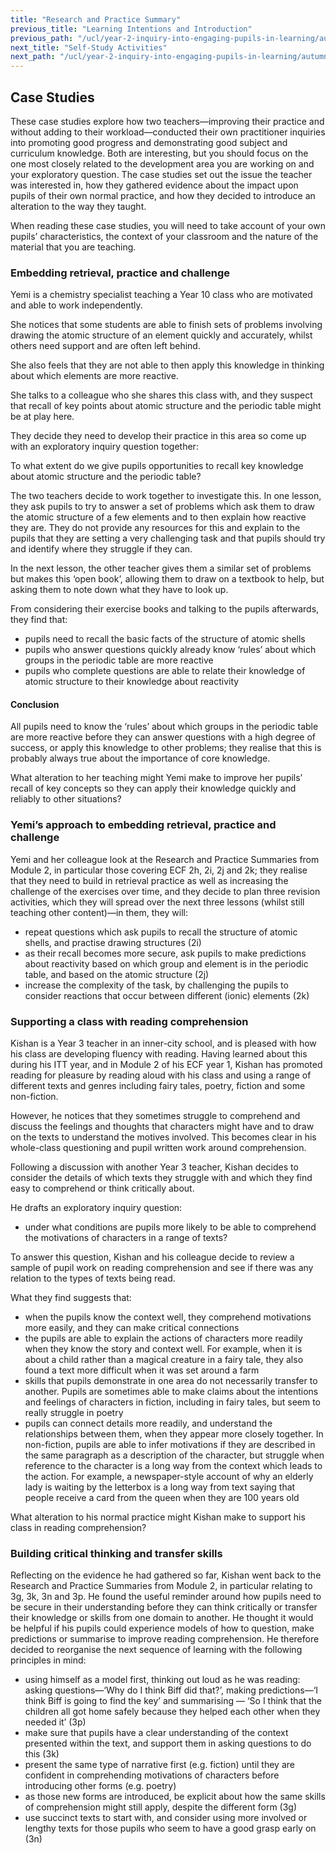 ```yaml
---
title: "Research and Practice Summary"
previous_title: "Learning Intentions and Introduction"
previous_path: "/ucl/year-2-inquiry-into-engaging-pupils-in-learning/autumn-week-3-ect-learning-intentions-and-introduction"
next_title: "Self-Study Activities"
next_path: "/ucl/year-2-inquiry-into-engaging-pupils-in-learning/autumn-week-3-ect-self-study-activities"
---
```


## Case Studies

These case studies explore how two teachers—improving their practice and without adding to their workload—conducted their own practitioner inquiries into promoting good progress and
demonstrating good subject and curriculum knowledge. Both are interesting, but you should focus on the one most closely related to the development area you are working on and your exploratory question. The case studies set out the issue the teacher was interested in, how they gathered evidence about the impact upon pupils of their own normal practice, and how they decided to introduce an alteration to the way they taught.

When reading these case studies, you will need to take account of your own pupils’ characteristics, the context of your classroom and the nature of the material that you are teaching.

### Embedding retrieval, practice and challenge

Yemi is a chemistry specialist teaching a Year 10 class who are motivated and able
to work independently.

She notices that some students are able to finish sets of
problems involving drawing the atomic structure of an element quickly and accurately,
whilst others need support and are often left behind.

She also feels that they are
not able to then apply this knowledge in thinking about which elements are more reactive.

She talks to a colleague who she shares this class with, and they suspect that recall
of key points about atomic structure and the periodic table might be at play here.

They decide they need to develop their practice in this area so come up with an exploratory inquiry question together:

To what extent do we give pupils opportunities to recall key knowledge about
atomic structure and the periodic table?

The two teachers decide to work together to investigate this. In one lesson, they
ask pupils to try to answer a set of problems which ask them to draw the atomic structure
of a few elements and to then explain how reactive they are. They do not provide
any resources for this and explain to the pupils that they are setting a very challenging
task and that pupils should try and identify where they struggle if they can.

In the next lesson, the other teacher gives them a similar set of problems but makes
this ‘open book’, allowing them to draw on a textbook to help, but asking them to
note down what they have to look up.

From considering their exercise books and talking to the pupils afterwards, they find that:

- pupils need to recall the basic facts of the structure of atomic shells
- pupils who answer questions quickly already know ‘rules’ about which groups
  in the periodic table are more reactive
- pupils who complete questions are able to relate their knowledge of atomic
  structure to their knowledge about reactivity

#### Conclusion

All pupils need to know the ‘rules’ about which groups in the
periodic table are more reactive before they can answer questions with a
high degree of success, or apply this knowledge to other problems; they
realise that this is probably always true about the importance of core
knowledge.

What alteration to her teaching might Yemi make to improve her pupils’ recall
of key concepts so they can apply their knowledge quickly and reliably to
other situations?

### Yemi’s approach to embedding retrieval, practice and challenge

Yemi and her colleague look at the Research and Practice Summaries from Module 2, in particular those covering ECF 2h, 2i, 2j and 2k; they realise that they need to build in retrieval practice as well as increasing the challenge of the exercises over time, and they decide to plan three revision activities, which they will spread over the next three lessons (whilst still teaching other content)—in them, they will:

- repeat questions which ask pupils to recall the structure of atomic shells, and practise drawing structures (2i)
- as their recall becomes more secure, ask pupils to make predictions about reactivity based on which group and element is in the periodic table, and based on the atomic structure (2j)
- increase the complexity of the task, by challenging the pupils to consider reactions that occur between different (ionic) elements (2k)

### Supporting a class with reading comprehension

Kishan is a Year 3 teacher in an inner-city school, and is pleased with how his class
are developing fluency with reading. Having learned about this during his ITT year,
and in Module 2 of his ECF year 1, Kishan has promoted reading for pleasure by reading
aloud with his class and using a range of different texts and genres including fairy
tales, poetry, fiction and some non-fiction.

However, he notices that they sometimes
struggle to comprehend and discuss the feelings and thoughts that characters might
have and to draw on the texts to understand the motives involved. This becomes clear
in his whole-class questioning and pupil written work around comprehension.

Following
a discussion with another Year 3 teacher, Kishan decides to consider the details
of which texts they struggle with and which they find easy to comprehend or think
critically about.

He drafts an exploratory inquiry question:

- under what conditions are pupils more likely to be able to comprehend the
  motivations of characters in a range of texts?

To answer this question, Kishan and his colleague decide to review a sample of pupil
work on reading comprehension and see if there was any relation to the types of texts
being read.

What they find suggests that:

- when the pupils know the context well, they comprehend motivations more
  easily, and they can make critical connections
- the pupils are able to
  explain the actions of characters more readily when they know the story and
  context well. For example, when it is about a child rather than a magical creature
  in a fairy tale, they also found a text more difficult when it was set around
  a farm
- skills that pupils demonstrate in one area do not necessarily transfer to
  another. Pupils are sometimes able to make claims about the intentions
  and feelings of characters in fiction, including in fairy tales, but seem to
  really struggle in poetry
- pupils can connect details more readily, and understand the relationships
  between them, when they appear more closely together. In non-fiction, pupils
  are able to infer motivations if they are described in the same paragraph as
  a description of the character, but struggle when reference to the character
  is a long way from the context which leads to the action. For example, a
  newspaper-style account of why an elderly lady is waiting by the letterbox
  is a long way from text saying that people receive a card from the queen
  when they are 100 years old

What alteration to his normal practice might Kishan make to support his class
in reading comprehension?

### Building critical thinking and transfer skills

Reflecting on the evidence he had gathered so far, Kishan went back to the Research and Practice Summaries from Module 2, in particular relating to 3g, 3k, 3n and 3p. He found the useful reminder around how pupils need to be secure in their understanding before they can think critically or transfer their knowledge or skills from one domain to another. He thought it would be helpful if his pupils could experience models of how to question, make predictions or summarise to improve reading comprehension. He therefore decided to reorganise the next sequence of learning with the following principles in mind:

- using himself as a model first, thinking out loud as he was reading: asking questions—‘Why do I think Biff did that?’, making predictions—‘I think Biff is going to find the key’ and summarising — ‘So I think that the children all got home safely because they helped each other when they needed it’ (3p)
- make sure that pupils have a clear understanding of the context presented within the text, and support them in asking questions to do this (3k)
- present the same type of narrative first (e.g. fiction) until they are confident in comprehending motivations of characters before introducing other forms (e.g. poetry)
- as those new forms are introduced, be explicit about how the same skills of comprehension might still apply, despite the different form (3g)
- use succinct texts to start with, and consider using more involved or lengthy texts for those pupils who seem to have a good grasp early on (3n)
